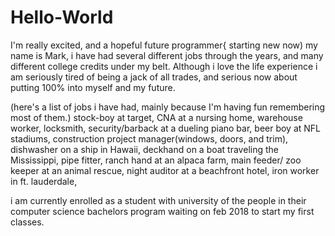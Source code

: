 # Hello-World
I'm really excited, and a hopeful future programmer{ starting new now)
my name is Mark, i have had several different jobs through the years, and many different college credits under my belt. Although i love the life experience i am seriously tired of being a jack of all trades, and serious now about putting 100% into myself and my future.

(here's a list of jobs i have had, mainly because I'm having fun remembering most of them.)
stock-boy at target, CNA at a nursing home, warehouse worker, locksmith, security/barback at a dueling piano bar, beer boy at NFL stadiums, construction project manager(windows, doors, and trim), dishwasher on a ship in Hawaii, deckhand on a boat traveling the Mississippi, pipe fitter, ranch hand at an alpaca farm, main feeder/ zoo keeper at an animal rescue, night auditor at a beachfront hotel, iron worker in ft. lauderdale, 

i am currently enrolled as a student with university of the people in their computer science bachelors program waiting on feb 2018 to start my first classes.
